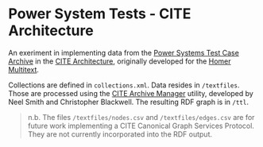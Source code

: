 # Power System Tests - CITE Architecture

An exeriment in implementing data from the [Power Systems Test Case Archive](https://www2.ee.washington.edu/research/pstca/) in the [CITE Architecture](http://cite-architecture.github.io), originally developed for the [Homer Multitext](http://www.homermultitext.org).

Collections are defined in `collections.xml`. Data resides in `/textfiles`. Those are processed using the [CITE Archive Manager](https://github.com/cite-architecture/cite-archive-manager) utility, developed by Neel Smith and Christopher Blackwell. The resulting RDF graph is in `/ttl`.

> n.b. The files `/textfiles/nodes.csv` and `/textfiles/edges.csv` are for future work implementing a CITE Canonical Graph Services Protocol. They are not currently incorporated into the RDF output.
